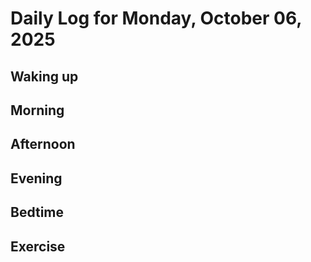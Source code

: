 # Daily Log for Monday, October 06, 2025

## Waking up

## Morning

## Afternoon

## Evening

## Bedtime

## Exercise
